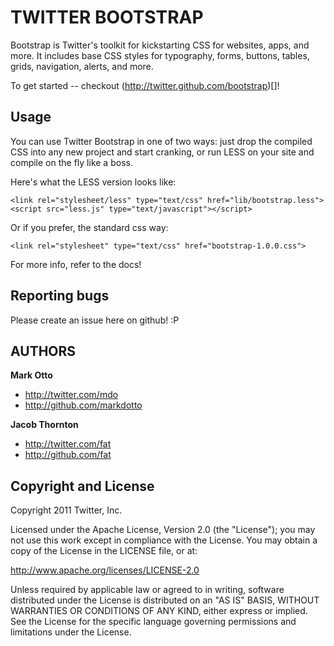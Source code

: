 TWITTER BOOTSTRAP
=================

Bootstrap is Twitter's toolkit for kickstarting CSS for websites, apps, and more. It includes base CSS styles for typography, forms, buttons, tables, grids, navigation, alerts, and more.

To get started -- checkout (http://twitter.github.com/bootstrap)[]!


Usage
-----

You can use Twitter Bootstrap in one of two ways: just drop the compiled CSS into any new project and start cranking, or run LESS on your site and compile on the fly like a boss.

Here's what the LESS version looks like:

    <link rel="stylesheet/less" type="text/css" href="lib/bootstrap.less">
    <script src="less.js" type="text/javascript"></script>

Or if you prefer, the standard css way:

    <link rel="stylesheet" type="text/css" href="bootstrap-1.0.0.css">

For more info, refer to the docs!


Reporting bugs
--------------

Please create an issue here on github! :P

AUTHORS
-------

**Mark Otto**

+ http://twitter.com/mdo
+ http://github.com/markdotto

**Jacob Thornton**

+ http://twitter.com/fat
+ http://github.com/fat


Copyright and License
---------------------

Copyright 2011 Twitter, Inc.

Licensed under the Apache License, Version 2.0 (the "License");
you may not use this work except in compliance with the License.
You may obtain a copy of the License in the LICENSE file, or at:

   http://www.apache.org/licenses/LICENSE-2.0

Unless required by applicable law or agreed to in writing, software
distributed under the License is distributed on an "AS IS" BASIS,
WITHOUT WARRANTIES OR CONDITIONS OF ANY KIND, either express or implied.
See the License for the specific language governing permissions and
limitations under the License.